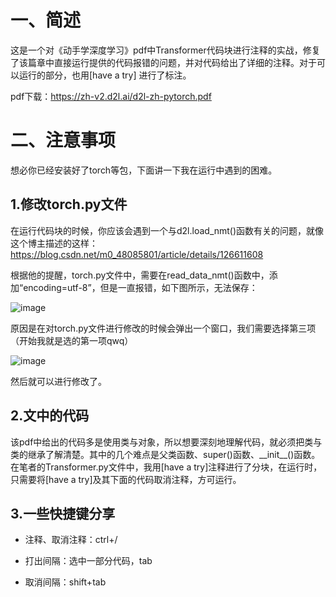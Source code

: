 # 一、简述
这是一个对《动手学深度学习》pdf中Transformer代码块进行注释的实战，修复了该篇章中直接运行提供的代码报错的问题，并对代码给出了详细的注释。对于可以运行的部分，也用[have a try] 进行了标注。

pdf下载：https://zh-v2.d2l.ai/d2l-zh-pytorch.pdf

# 二、注意事项

想必你已经安装好了torch等包，下面讲一下我在运行中遇到的困难。

## 1.修改torch.py文件

在运行代码块的时候，你应该会遇到一个与d2l.load_nmt()函数有关的问题，就像这个博主描述的这样：https://blog.csdn.net/m0_48085801/article/details/126611608

根据他的提醒，torch.py文件中，需要在read_data_nmt()函数中，添加“encoding=utf-8”，但是一直报错，如下图所示，无法保存：

![image](https://github.com/jfbbcom/Transformer_Limu/assets/106417483/75af5945-2752-4c86-9b54-8a58b2da2c92)

原因是在对torch.py文件进行修改的时候会弹出一个窗口，我们需要选择第三项（开始我就是选的第一项qwq）

![image](https://github.com/jfbbcom/Transformer_Limu/assets/106417483/72ad35a5-8322-4f7b-a46d-dcd073c571cb)

然后就可以进行修改了。

## 2.文中的代码

该pdf中给出的代码多是使用类与对象，所以想要深刻地理解代码，就必须把类与类的继承了解清楚。其中的几个难点是父类函数、super()函数、\_\_init\_\_()函数。
在笔者的Transformer.py文件中，我用[have a try]注释进行了分块，在运行时，只需要将[have a try]及其下面的代码取消注释，方可运行。

## 3.一些快捷键分享

- 注释、取消注释：ctrl+/

- 打出间隔：选中一部分代码，tab

- 取消间隔：shift+tab
